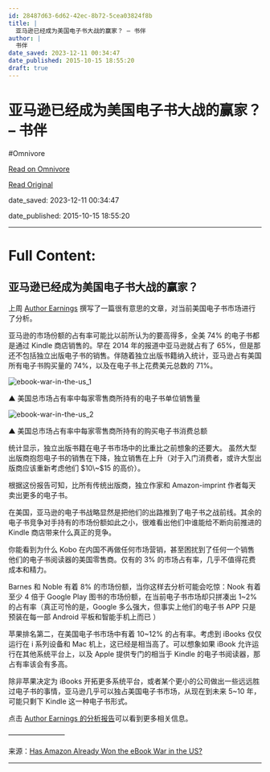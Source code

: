 ```yaml
---
id: 28487d63-6d62-42ec-8b72-5cea03824f8b
title: |
  亚马逊已经成为美国电子书大战的赢家？ – 书伴
author: |
  书伴
date_saved: 2023-12-11 00:34:47
date_published: 2015-10-15 18:55:20
draft: true
---
```


# 亚马逊已经成为美国电子书大战的赢家？ – 书伴
#Omnivore

[Read on Omnivore](https://omnivore.app/me/-18c575ee9f8)

[Read Original](https://bookfere.com/post/212.html)

date_saved: 2023-12-11 00:34:47

date_published: 2015-10-15 18:55:20

--- 

# Full Content: 

## 亚马逊已经成为美国电子书大战的赢家？

上周 [Author Earnings](http://authorearnings.com/report/october-2015-apple-bn-kobo-and-google-a-look-at-the-rest-of-the-ebook-market/) 撰写了一篇很有意思的文章，对当前美国电子书市场进行了分析。

亚马逊的市场份额的占有率可能比以前所认为的要高得多，全美 74% 的电子书都是通过 Kindle 商店销售的。早在 2014 年的报道中亚马逊就占有了 65%，但是那还不包括独立出版电子书的销售。伴随着独立出版书籍纳入统计，亚马逊占有美国所有电子书购买量的 74%，以及在电子书上花费美元总数的 71%。

![ebook-war-in-the-us_1](https://proxy-prod.omnivore-image-cache.app/700x378,se3FRyGSQzB9Pn5ag63NwHznJHWTBPYbHyKFiiG9W9Hc/https://bookfere.com/wp-content/uploads/2015/10/ebook-war-in-the-us_1.png)

▲ 美国总市场占有率中每家零售商所持有的电子书单位销售量

![ebook-war-in-the-us_2](https://proxy-prod.omnivore-image-cache.app/700x378,swBvmKw5dmlZtuDGGTEzNC2OeaDnsl3yqnmHM1YpjL60/https://bookfere.com/wp-content/uploads/2015/10/ebook-war-in-the-us_2.png)

▲ 美国总市场占有率中每家零售商所持有的购买电子书消费总额

统计显示，独立出版书籍在电子书市场中的比重比之前想象的还要大。 虽然大型出版商抱怨电子书的销售在下降，独立销售在上升（对于入门消费者，或许大型出版商应该重新考虑他们 $10\~$15 的高价）。

根据这份报告可知，比所有传统出版商，独立作家和 Amazon-imprint 作者每天卖出更多的电子书。

在美国，亚马逊的电子书战略显然是把他们的出路推到了电子书之战前线。其余的电子书竞争对手持有的市场份额如此之小，很难看出他们中谁能给不断向前推进的 Kindle 商店带来什么真正的竞争。

你能看到为什么 Kobo 在内国不再做任何市场营销，甚至困扰到了任何一个销售他们的电子书阅读器的美国零售商。仅有的 3% 的市场占有率，几乎不值得花费成本和精力。

Barnes 和 Noble 有着 8% 的市场份额，当你这样去分析可能会吃惊：Nook 有着至少 4 倍于 Google Play 图书的市场份额，在当前电子书市场却只拼凑出 1\~2% 的占有率（真正可怜的是，Google 多么强大，但事实上他们的电子书 APP 只是预装在每一部 Android 平板和智能手机上而已 ）

苹果排名第二，在美国电子书市场中有着 10\~12% 的占有率。考虑到 iBooks 仅仅运行在 i 系列设备和 Mac 机上，这已经是相当高了。可以想象如果 iBook 允许运行在其他系统平台上，以及 Apple 提供专门的相当于 Kindle 的电子书阅读器，那占有率该会有多高。

除非苹果决定为 iBooks 开拓更多系统平台，或者某个更小的公司做出一些远远胜过电子书的事情，亚马逊几乎可以独占美国电子书市场，从现在到未来 5\~10 年，可能只剩下 Kindle 这一种电子书形式。 

点击 [Author Earnings 的分析报告](http://authorearnings.com/report/october-2015-apple-bn-kobo-and-google-a-look-at-the-rest-of-the-ebook-market/)可以看到更多相关信息。

————————

来源：[Has Amazon Already Won the eBook War in the US?](http://blog.the-ebook-reader.com/2015/10/15/has-amazon-already-won-the-ebook-war-in-the-us/)

---


